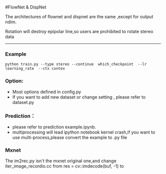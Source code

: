 #FlowNet & DispNet

The architectures of flownet and dispnet are the same ,except for output ndim.

Rotation will destroy epipolar line,so users are prohibited to rotate stereo data

---
### Example

``
python train.py --type stereo --continue  which_checkpoint  --lr learning_rate  --ctx contex
``

### Option:

* Most options defined in config.py
* If you want to add new dataset or change setting , please refer to dataset.py


### Prediction：

* please refer to prediction example.ipynb.
* multiprocessing will lead ipython notebook kernel crash,if you want to use multi-process,please convert the example to .py file


### Mxnet

The im2rec.py isn't the mxnet original one,and change iter_image_recordio.cc from res = cv::imdecode(buf, -1) to